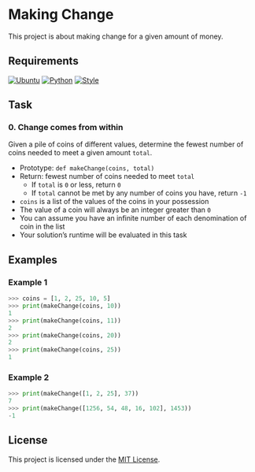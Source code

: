 # Making Change
This project is about making change for a given amount of money.

## Requirements
[![Ubuntu](https://img.shields.io/badge/Ubuntu-14.04_LTS-orange)](https://www.ubuntu.com/download/desktop)
[![Python](https://img.shields.io/badge/Python-3.4.3-blue)](https://www.python.org/downloads/release/python-343/)
[![Style](https://img.shields.io/badge/Style-Pep8-lightgrey)](https://www.python.org/dev/peps/pep-0008/)

## Task
### 0. Change comes from within
Given a pile of coins of different values, determine the fewest number of coins needed to meet a given amount `total`.

- Prototype: `def makeChange(coins, total)`
- Return: fewest number of coins needed to meet `total`
    - If `total` is `0` or less, return `0`
    - If `total` cannot be met by any number of coins you have, return `-1`
- `coins` is a list of the values of the coins in your possession
- The value of a coin will always be an integer greater than `0`
- You can assume you have an infinite number of each denomination of coin in the list
- Your solution’s runtime will be evaluated in this task

## Examples
### Example 1
```python
>>> coins = [1, 2, 25, 10, 5]
>>> print(makeChange(coins, 10))
1
>>> print(makeChange(coins, 11))
2
>>> print(makeChange(coins, 20))
2
>>> print(makeChange(coins, 25))
1
```
### Example 2
```python
>>> print(makeChange([1, 2, 25], 37))
7
>>> print(makeChange([1256, 54, 48, 16, 102], 1453))
-1
```

## License
This project is licensed under the [MIT License](../LICENSE).
